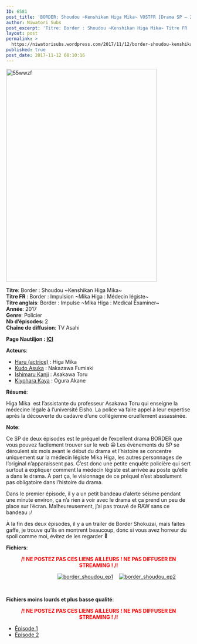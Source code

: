 ```yaml
---
ID: 6581
post_title: 'BORDER: Shoudou ~Kenshikan Higa Mika~ VOSTFR [Drama SP – 2017]'
author: Niwatori Subs
post_excerpt: 'Titre: Border : Shoudou ~Kenshikan Higa Mika~ Titre FR : Border : Impulsion ~Mika Higa : M&eacute;decin l&eacute;giste~ Titre anglais: Border : Impulse ~Mika Higa : Medical Examiner~ Ann&eacute;e: 2017 Genre: Policier Nb d&rsquo;&eacute;pisodes: 2 Cha&icirc;ne de diffusion: TV Asahi Page Nautiljon : ICI Acteurs: Haru (actrice) : Higa Mika Kudo Asuka : Nakazawa Fumiaki &hellip; <a href="https://niwatorisubs.wordpress.com/2017/11/12/border-shoudou-kenshikan-higa-mika-vostfr-drama-sp-2017/">Lire la suite de <span>BORDER: Shoudou ~Kenshikan Higa Mika~ VOSTFR [Drama SP &ndash;&nbsp;2017]</span></a>'
layout: post
permalink: >
  https://niwatorisubs.wordpress.com/2017/11/12/border-shoudou-kenshikan-higa-mika-vostfr-drama-sp-2017/
published: true
post_date: 2017-11-12 08:10:16
---
```

<p><img data-attachment-id="2293" data-permalink="https://niwatorisubs.wordpress.com/2017/11/12/border-shoudou-kenshikan-higa-mika-vostfr-drama-sp-2017/55wwzf/" data-orig-file="https://niwatorisubs.files.wordpress.com/2017/11/55wwzf.jpg?w=410&#038;h=580" data-orig-size="800,1133" data-comments-opened="1" data-image-meta="{&quot;aperture&quot;:&quot;0&quot;,&quot;credit&quot;:&quot;&quot;,&quot;camera&quot;:&quot;&quot;,&quot;caption&quot;:&quot;&quot;,&quot;created_timestamp&quot;:&quot;0&quot;,&quot;copyright&quot;:&quot;&quot;,&quot;focal_length&quot;:&quot;0&quot;,&quot;iso&quot;:&quot;0&quot;,&quot;shutter_speed&quot;:&quot;0&quot;,&quot;title&quot;:&quot;&quot;,&quot;orientation&quot;:&quot;0&quot;}" data-image-title="55wwzf" data-image-description="" data-medium-file="https://niwatorisubs.files.wordpress.com/2017/11/55wwzf.jpg?w=410&#038;h=580?w=212" data-large-file="https://niwatorisubs.files.wordpress.com/2017/11/55wwzf.jpg?w=410&#038;h=580?w=676" class="  wp-image-2293 aligncenter" src="https://niwatorisubs.files.wordpress.com/2017/11/55wwzf.jpg?w=410&#038;h=580" alt="55wwzf" width="410" height="580" srcset="https://niwatorisubs.files.wordpress.com/2017/11/55wwzf.jpg?w=410&amp;h=580 410w, https://niwatorisubs.files.wordpress.com/2017/11/55wwzf.jpg?w=106&amp;h=150 106w, https://niwatorisubs.files.wordpress.com/2017/11/55wwzf.jpg?w=212&amp;h=300 212w, https://niwatorisubs.files.wordpress.com/2017/11/55wwzf.jpg?w=768&amp;h=1088 768w, https://niwatorisubs.files.wordpress.com/2017/11/55wwzf.jpg 800w" sizes="(max-width: 410px) 100vw, 410px" /></p>
<p><strong>Titre</strong>: Border : Shoudou ~Kenshikan Higa Mika~<br />
<strong>Titre FR </strong>: Border : Impulsion ~Mika Higa : Médecin légiste~<br />
<strong>Titre anglais</strong>: Border : Impulse ~Mika Higa : Medical Examiner~<br />
<strong>Année</strong>: 2017<br />
<strong>Genre</strong>: Policier<br />
<strong>Nb d&rsquo;épisodes: </strong>2<br />
<strong>Chaîne de diffusion</strong>: TV Asahi<br />
<span id="more-2289"></span></p>
<div id="onglets_2_cast" class="content_menu_onglets_2 nodisplay">
<p class="sim"><strong>Page Nautiljon : <a href="https://www.nautiljon.com/dramas/border-+kenshikan+higa+mika.html"  rel="noopener noreferrer">ICI</a></strong></p>
<p class="sim" title="Sorimachi Takashi"><strong>Acteurs</strong>:</p>
<ul class="ls">
<li><a class="sim" href="https://www.nautiljon.com/people/haru+(actrice).html">Haru (actrice)</a> : Higa Mika</li>
<li><a class="sim" href="https://www.nautiljon.com/people/kudo+asuka.html">Kudo Asuka</a> : Nakazawa Fumiaki</li>
<li><a class="sim" href="https://www.nautiljon.com/people/ishimaru+kanji.html">Ishimaru Kanji</a> : Asakawa Toru</li>
<li><a class="sim" href="https://www.nautiljon.com/people/kiyohara+kaya.html">Kiyohara Kaya</a> : Ogura Akane</li>
</ul>
</div>
<p><strong>Résumé</strong>:</p>
<p>Higa Mika  est l’assistante du professeur Asakawa Toru qui enseigne la médecine légale à l’université Eisho. La police va faire appel à leur expertise après la découverte du cadavre d’une collégienne cruellement assassinée.</p>
<p><strong>Note</strong>:</p>
<p>Ce SP de deux épisodes est le préquel de l&rsquo;excellent drama BORDER que vous pouvez facilement trouver sur le web <img src="https://s0.wp.com/wp-content/mu-plugins/wpcom-smileys/twemoji/2/72x72/1f600.png" alt="😀" class="wp-smiley" style="height: 1em; max-height: 1em;" /> Les évènements du SP se déroulent six mois avant le début du drama et l&rsquo;histoire se concentre uniquement sur la médecin légiste Mika Higa, les autres personnages de l&rsquo;original n&rsquo;apparaissent pas. C&rsquo;est donc une petite enquête policière qui sert surtout à expliquer comment la médecin légiste est arrivée au poste qu&rsquo;elle a dans le drama. À part ça, le visionnage de ce préquel n&rsquo;est absolument pas obligatoire dans l&rsquo;histoire du drama.</p>
<p>Dans le premier épisode, il y a un petit bandeau d&rsquo;alerte séisme pendant une minute environ, ça n&rsquo;a rien à voir avec le drama et ça prend un peu de place sur l&rsquo;écran. Malheureusement, j&rsquo;ai pas trouvé de RAW sans ce bandeau <img width='16' height='16' class='wp-smiley emoji' draggable='false' alt=':/' src='https://s1.wp.com/wp-content/mu-plugins/wpcom-smileys/uneasy.svg' style='height: 1em; max-height: 1em;' /></p>
<p>À la fin des deux épisodes, il y a un trailer de Border Shokuzai, mais faites gaffe, je trouve qu&rsquo;ils en montrent beaucoup, donc si vous avez horreur du spoil comme moi, évitez de les regarder <img src="https://s0.wp.com/wp-content/mu-plugins/wpcom-smileys/twemoji/2/72x72/1f642.png" alt="🙂" class="wp-smiley" style="height: 1em; max-height: 1em;" /></p>
<p><strong>Fichiers</strong>:</p>
<p style="text-align:center;"><span style="color:#ff0000;"><strong>/! NE POSTEZ PAS CES LIENS AILLEURS ! NE PAS DIFFUSER EN STREAMING ! /!</strong></span></p>
<p><span style="padding-left:140px;"><a href="https://1fichier.com/?hqgd3z63zb"  rel="noopener"><img data-attachment-id="2333" data-permalink="https://niwatorisubs.wordpress.com/2017/11/12/border-shoudou-kenshikan-higa-mika-vostfr-drama-sp-2017/border_shoudou_ep1/" data-orig-file="https://niwatorisubs.files.wordpress.com/2017/11/border_shoudou_ep1.png?w=676" data-orig-size="192,130" data-comments-opened="1" data-image-meta="{&quot;aperture&quot;:&quot;0&quot;,&quot;credit&quot;:&quot;&quot;,&quot;camera&quot;:&quot;&quot;,&quot;caption&quot;:&quot;&quot;,&quot;created_timestamp&quot;:&quot;0&quot;,&quot;copyright&quot;:&quot;&quot;,&quot;focal_length&quot;:&quot;0&quot;,&quot;iso&quot;:&quot;0&quot;,&quot;shutter_speed&quot;:&quot;0&quot;,&quot;title&quot;:&quot;&quot;,&quot;orientation&quot;:&quot;0&quot;}" data-image-title="border_shoudou_ep1" data-image-description="" data-medium-file="https://niwatorisubs.files.wordpress.com/2017/11/border_shoudou_ep1.png?w=676?w=192" data-large-file="https://niwatorisubs.files.wordpress.com/2017/11/border_shoudou_ep1.png?w=676?w=192" class="alignnone size-full wp-image-2333" src="https://niwatorisubs.files.wordpress.com/2017/11/border_shoudou_ep1.png?w=676" alt="border_shoudou_ep1" srcset="https://niwatorisubs.files.wordpress.com/2017/11/border_shoudou_ep1.png 192w, https://niwatorisubs.files.wordpress.com/2017/11/border_shoudou_ep1.png?w=150 150w" sizes="(max-width: 192px) 100vw, 192px"   /></a>    <a href="https://1fichier.com/?16xfd9uvd8"  rel="noopener"><img data-attachment-id="2340" data-permalink="https://niwatorisubs.wordpress.com/2017/11/12/border-shoudou-kenshikan-higa-mika-vostfr-drama-sp-2017/border_shoudou_ep2/" data-orig-file="https://niwatorisubs.files.wordpress.com/2017/11/border_shoudou_ep2.png?w=676" data-orig-size="192,132" data-comments-opened="1" data-image-meta="{&quot;aperture&quot;:&quot;0&quot;,&quot;credit&quot;:&quot;&quot;,&quot;camera&quot;:&quot;&quot;,&quot;caption&quot;:&quot;&quot;,&quot;created_timestamp&quot;:&quot;0&quot;,&quot;copyright&quot;:&quot;&quot;,&quot;focal_length&quot;:&quot;0&quot;,&quot;iso&quot;:&quot;0&quot;,&quot;shutter_speed&quot;:&quot;0&quot;,&quot;title&quot;:&quot;&quot;,&quot;orientation&quot;:&quot;0&quot;}" data-image-title="border_shoudou_ep2" data-image-description="" data-medium-file="https://niwatorisubs.files.wordpress.com/2017/11/border_shoudou_ep2.png?w=676?w=192" data-large-file="https://niwatorisubs.files.wordpress.com/2017/11/border_shoudou_ep2.png?w=676?w=192" class="alignnone size-full wp-image-2340" src="https://niwatorisubs.files.wordpress.com/2017/11/border_shoudou_ep2.png?w=676" alt="border_shoudou_ep2" srcset="https://niwatorisubs.files.wordpress.com/2017/11/border_shoudou_ep2.png 192w, https://niwatorisubs.files.wordpress.com/2017/11/border_shoudou_ep2.png?w=150 150w" sizes="(max-width: 192px) 100vw, 192px"   /></a></span></p>
<p>&nbsp;</p>
<p><strong>Fichiers moins lourds et plus basse qualité</strong>:</p>
<p style="text-align:center;"><span style="color:#ff0000;"><strong>/! NE POSTEZ PAS CES LIENS AILLEURS ! NE PAS DIFFUSER EN STREAMING ! /!</strong></span></p>
<ul>
<li><a href="https://1fichier.com/?3a9f2aiw7r"  rel="noopener">Épisode 1</a></li>
<li><a href="https://1fichier.com/?paxv4wf06n"  rel="noopener">Épisode 2</a></li>
</ul>
<div id="s3gt_translate_tooltip_mini" class="s3gt_translate_tooltip_mini_box" style="background:initial !important;border:initial !important;border-radius:initial !important;border-spacing:initial !important;border-collapse:initial !important;direction:ltr !important;flex-direction:initial !important;font-weight:initial !important;height:initial !important;letter-spacing:initial !important;min-width:initial !important;max-width:initial !important;min-height:initial !important;max-height:initial !important;margin:auto!important;outline:initial !important;padding:initial!important;position:absolute;table-layout:initial !important;text-align:initial !important;text-shadow:initial !important;width:initial !important;word-break:initial !important;word-spacing:initial !important;overflow-wrap:initial !important;box-sizing:initial !important;display:initial !important;color:inherit !important;font-size:13px !important;font-family:X-LocaleSpecific, sans-serif, Tahoma, Helvetica !important;line-height:13px !important;vertical-align:top !important;white-space:inherit !important;left:446px;top:1948px;opacity:.85;">
<div id="s3gt_translate_tooltip_mini_logo" class="s3gt_translate_tooltip_mini" title="Traduire le texte sélectionné"></div>
<div id="s3gt_translate_tooltip_mini_sound" class="s3gt_translate_tooltip_mini" title="Lecture"></div>
<div id="s3gt_translate_tooltip_mini_copy" class="s3gt_translate_tooltip_mini" title="Copier le texte dans le presse-papiers"></div>
</div>